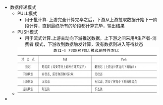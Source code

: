 - 数据传递模式
	- PULL模式
		- 用于批计算. 上游完全计算完毕之后，下游从上游拉取数据开始下一阶段计算，直到最终所有的阶段都计算完毕，输出结果
	- PUSH模式
		- 用于流式计算.上游主动向下游推送数据，上下游之间采用#生产者-消费者  模式，下游收到数据触发计算，没有数据则进入等待状态
	- ![image.png](../assets/image_1659667153414_0.png)
-